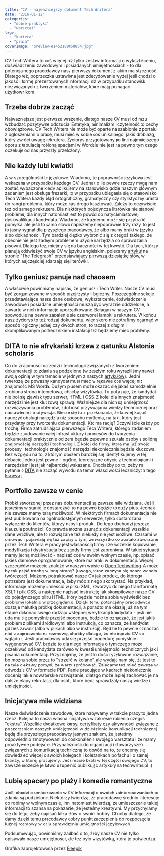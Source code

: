 ```yaml
---
title: "CV - najważniejszy dokument Tech Writera"
date: "2016-01-12"
categories: 
  - "dobre-praktyki"
  - "warsztat"
tags: 
  - "kariera"
  - "praca"
coverImage: "preview-e1452188058854.jpg"
---
```


CV Tech Writera to coś więcej niż tylko zestaw informacji o wykształceniu, doświadczeniu zawodowym i posiadanych umiejętnościach - to dla potencjalnego pracodawcy nasz pierwszy dokument z jakim ma styczność. Dlatego też, poprzeczka ustawiona jest zdecydowanie wyżej jeśli chodzi o jakość i formę prezentowanych informacji niż w przypadku stanowisk niezwiązanych z tworzeniem materiałów, które mają pomagać użytkownikom.

## Trzeba dobrze zacząć

Najważniejsze jest pierwsze wrażenie, dlatego nasze CV musi od razu wzbudzać pozytywne odczucia. Estetyka, minimalizm i czytelność to cechy obowiązkowe. CV Tech Writera nie może być oparte na szablonie z portalu z ogłoszeniami o pracę, musi mieć w sobie coś unikalnego, jakiś drobiazg, który zwróci uwagę rekrutera. Życiorys przygotowany po linii najmniejszego oporu z tabulacją robioną spacjami w Wordzie nie jest na pewno tym czego oczekuje od nas przyszły przełożony.

## Nie każdy lubi kwiatki

A w szczególności te językowe. Wiadomo, że poprawność językowa jest wskazana w przypadku każdego CV. Jednak o ile pewne rzeczy mogą nam zostać wybaczone kiedy aplikujemy na stanowisko gdzie naszym głównym zadaniem jest obsługa frezarki, to w przypadku ubiegania się o stanowisko Tech Writera każdy błąd ortograficzny, gramatyczny czy stylistyczny urasta do rangi problemu, który może nas drogo kosztować. Zależy to oczywiście też od samego rekrutera. Dla niektórych pojedyncza literówka nie stanowi problemu, dla innych natomiast jest to powód do natychmiastowej dyskwalifikacji kandydata. Wiadomo, że każdemu może się przytrafić pomyłka, ale jeśli to samo słowo napiszemy niepoprawnie trzy razy, to jest to jasny sygnał dla przyszłego pracodawcy, że albo mamy braki w języku albo dokładności. Tym bardziej ciężko wybronić się z czegoś takiego, że obecnie nie jest żadnym problemem użycie narzędzia do sprawdzania pisowni. Dlatego też, miejmy się na baczności w tej kwestii. Dla tych, którzy planują odświeżyć swoje CV w języku angielskim, polecamy [artykuł](http://www.telegraph.co.uk/finance/jobs/11498666/top-ten-spelling-mistakes-job-seekers-employees-cvs-curriculum-vitae.html) na stronie "The Telegraph" przedstawiający pierwszą dziesiątkę słów, w których najczęściej zdarzają się literówki.

## Tylko geniusz panuje nad chaosem

A właściwie powinniśmy napisać, że geniusz i Tech Writer. Nasze CV musi być zorganizowane w sposób przejrzysty i logiczny. Poszczególne sekcje przedstawiające nasze dane osobowe, wykształcenie, doświadczenie zawodowe i posiadane umiejętności muszą być wyraźnie oddzielone, a zawarte w nich informacje uporządkowane. Bałagan w naszym CV spowoduje na pewno zapalenie się czerwonej lampki u rekrutera. W końcu nasz życiorys to też rodzaj dokumentu, więc skoro nie potrafimy ogarnąć w sposób logiczny jednej czy dwóch stron, to raczej z długim i skomplikowanym podręcznikiem instalacji też będziemy mieć problemy.

## DITA to nie afrykański krzew z gatunku Alstonia scholaris

Co do znajomości narzędzi i technologii związanych z tworzeniem dokumentacji to zdania są podzielone (w zeszłym roku wyraziliśmy nawet swoją opinię w tym temacie w jednym z naszych [artykułów](http://techwriter.pl/czy-warto-znac-narzedzia-do-tworzenia-dokumentacji/)). Jedni twierdzą, że poważny kandydat musi mieć w rękawie coś więcej niż znajomość MS Worda. Dużym plusem może okazać się jakaś samodzielnie zrobiona strona internetowa, choćby wizytówka. To pokazuje, że kandydat nie boi się zjawisk typu serwer, HTML i CSS. Z kolei dla innych znajomość narzędzi nie jest kluczową sprawą. Ważniejsze dla nich są umiejętność rozwiązywania problemów, zdolność przyswajania wiedzy technicznej oraz nastawienie i motywacja. Bierze się to z przekonania, że łatwiej kogoś nauczyć obsługi narzędzia niż sposobu myślenia, na taki, który jest przydatny przy tworzeniu dokumentacji. Kto ma rację? Oczywiście każdy po trochę. Firma zatrudniająca pierwszego Tech Writera, którego zadaniem będzie zbudowanie całej infrastruktury i procesów do tworzenia dokumentacji praktycznie od zera będzie zapewne szukała osoby z solidną znajomością narzędzi i technologii. Z kolei dla firmy, która ma już swoje procesy i technologie znajomość narzędzi niekoniecznie będzie kluczowa. Bez względu na to, z którym obozem bardziej się identyfikujemy w tej debacie, jedno jest pewne - ogólne, teoretyczne obycie z technologiami i narzędziami jest jak najbardziej wskazane. Chociażby po to, żeby na pytanie o [DITA](https://en.wikipedia.org/wiki/Darwin_Information_Typing_Architecture) nie zacząć wywodu na temat właściwości leczniczych tego [krzewu](http://www.stuartxchange.org/Dita.html) ;)

## Portfolio zawsze w cenie

Próbki stworzonej przez nas dokumentacji są zawsze mile widziane. Jeśli jesteśmy w stanie je dostarczyć, to na pewno będzie to duży plus. Jednak nie zawsze mamy taką możliwość. W niektórych firmach dokumentacja nie jest publikowana na ogólnodostępnym serwerze, tylko dostarczana wyłącznie do klientów, którzy nabyli produkt. Do tego dochodzi jeszcze klauzula poufności. Co prawda można usunąć z dokumentacji wszelkie dane wrażliwe, ale to rozwiązanie też niekiedy nie jest możliwe. Czasami w umowach pojawiają się też zapisy o tym, że wszystko co zostało stworzone przez Tech Writera w pracy jest własnością firmy i że wszelkie kopiowanie, modyfikacja i dystrybucja bez zgody firmy jest zabroniona. W takiej sytuacji mamy jedną możliwość - napisać coś w swoim wolnym czasie, np. opisać jakieś darmowe oprogramowanie, które ma braki w dokumentacji. Więcej szczegółów możecie znaleźć w naszym wpisie o [Open Techwriting](http://techwriter.pl/open-techwriting-sposob-na-start-i-rozwoj-kariery/). A może by tak pójść trochę w inną stronę? (uwaga, teraz zaczyna się nasza wesoła twórczość). Możemy potraktować nasze CV jak produkt, do którego potrzebna jest dokumentacja, żeby móc z niego skorzystać. Na przykład, informacje możemy umieścić w pliku XML, stworzyć do niego transformatę XSLT i plik CSS, a następnie napisać instrukcję jak skompilować nasze CV do pojedynczego pliku HTML, który będzie można sobie wyświetlić bez problemu lokalnie w przeglądarce. Dzięki temu potencjalny pracodawca dostaje malutką próbkę dokumentacji, a ponadto ma okazję już na tym etapie dokonać swego rodzaju wstępnej weryfikacji kandydata - jeśli nie uda mu się pomyślnie przejść procedury, będzie to oznaczać, że jest jakiś problem z plikami źródłowymi albo instrukcją, co oznacza, że kandydat gdzieś zawalił (albo w plikach albo w instrukcji). Będzie to pewnie oznaczać nici z zaproszenia na rozmowę, choćby dlatego, że nie będzie CV do wglądu :) Jeśli pracodawcy uda się przejść procedurę pomyślnie i wygenerować CV, będzie to dla niego informacja o tym czego może oczekiwać od kandydata zarówno w kwestii umiejętności technicznych jak i pisania dokumentacji. Przyznajemy, że jest to dość ryzykowne rozwiązanie, bo można sobie przez to "strzelić w kolano", ale wydaje nam się, że jest to na tyle ciekawy pomysł, że warto spróbować. Zalecamy też mieć zawsze w odwodzie CV w formacie PDF. Panie pracujące w kadrach niekoniecznie docenią takie nowatorskie rozwiązanie, dlatego może lepiej zachować je na dalsze etapy rekrutacji, dla osób, które będą sprawdzały naszą wiedzę i umiejętności.

## Inicjatywa mile widziana

Nasze doświadczenie zawodowe, które nabywamy w trakcie pracy to jedna rzecz. Kolejna to nasza własna inicjatywa w zakresie robienia czegoś "ekstra". Wszelkie dodatkowe kursy, certyfikaty czy aktywności związane z poszerzaniem naszych umiejętności w dziedzienie komunikacji technicznej będą dla przyszłego pracodawcy jasnym znakiem, że jesteśmy odpowiednio zmotywowani do doskonalenia swojego warsztatu i że mamy proaktywne podejście. Przynależność do organizacji i stowarzyszeń związanych z komunikacją techniczną to dowód na to, że chcemy się dowiedzieć więcej o swoich kolegach i koleżankach po fachu i o samej branży, w której pracujemy. Jeśli macie braki w tej części swojego CV, to zawsze możecie je łatwo uzupełnić publikując artykuły na techwriter.pl :)

## Lubię spacery po plaży i komedie romantyczne

Jeśli chodzi o umieszczanie w CV informacji o swoich zainteresowaniach to zdania są podzielone. Niektórzy twierdzą, że pracodawcę średnio interesuje co robimy w wolnym czasie, inni natomiast twierdzą, że umieszczenie takiej informacji to szansa na pokazanie, że jesteśmy kreatywni. My przychylamy się do tego, żeby napisać kilka słów o swoim hobby. Choćby dlatego, że damy dzięki temu pracodawcy dobry punkt zaczepienia do rozpoczęcia luźnej rozmowy w celu sprawdzenia umiejętności językowych.

Podsumowując, powinniśmy zadbać o to, żeby nasze CV nie tylko opisywało nasze umiejętności, ale też było wizytówką, która je potwierdza.

Grafika zaprojektowana przez [Freepik](http://pl.freepik.com/darmowe-wektory/pisanie-cv-wektor_759121.htm)
